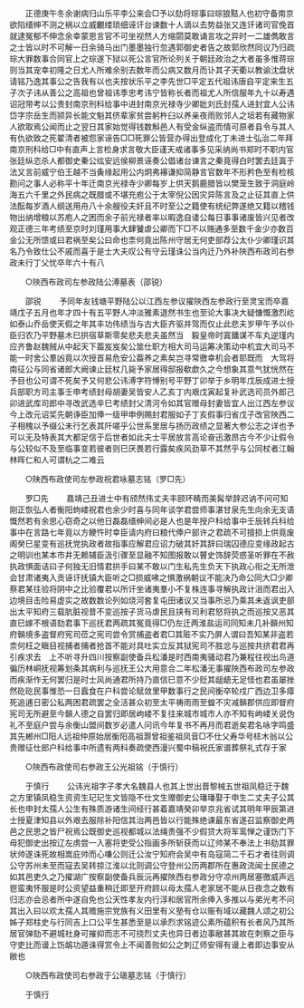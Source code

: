 <!-- { "loadSidebar": true } -->
　　正德庚午冬余谢病归山乐平李公来会□予以劾将琮事曰琮狼黠人也初守备南京欲陷缙绅不测之祸以立威覼缕琐细诬讦台谏数十人谪以去势益张又连讦诸司官俛首就逮冤郁不伸念余幸蒙恩言官不可坐视然人方缩閟莫敢诵言攻之异时一二雄儁敢言之士皆以时不可解一日余骑马出门墨墨独行忽遇郭御史者告之故郭欣然同议乃归疏琮大罪数事合同官上之琮遂下狱以死公言官所论列关于朝廷政治之大者虽多惟蒋琮则当其宠幸初隆之日尤人所难余别去数年而公病又数月而讣其子天衢以教谕沈盘状请铭乃逸其事公之告我有以也夫按状乐平之李先世□平定五代祖讳唐自平定来生五子次子讳从善公之高祖也曾祖讳季忠考讳宁皆称长者而祖尤人所信服年九十以寿遇诏冠带考以公贵封南京刑科给事中进封南京光禄寺少卿妣刘氏封孺人进封宜人公讳岱字宗岳生而颕异长能文魁其侪辈家贫尝躬杵臼以养亲夜雨败邻人之垣若有藏物家人欲取焉公闻而止之翌日其家始觉得钱数斛邑人有受金纵盗而情可原者县令与其人有仇欲致之死翟清者被怨家诬告□□死罪公皆营办得出登成化丁未进士弘治二年拜南京刑科给□中有直声上言检身求言敬大臣谨天戒诸事多见采纳尚书郑时不职内官张廷纵恣杀人都御史秦公纮安远侯柳景诬奏公倡诸台谏言之秦竟得白时罢去廷寘于法又言前威宁伯王越不当夤缘起用公内炯弗襮谦抑简静言官数年不形矜色至有检核勘问之事人必称平十年迁南京光禄寺少卿每岁上供天鹅鹿腊皆以樊笼生致于洞庭岭海五六千里之外民病之既腊或不堪充庖公于太宰倪公因灾异陈言及之止征其直上供法酝每岁酒人纲送用舟八十余艘役夫奸且不时至公之籍使有统纪弊遂绝又籍以稽钱物出纳增粮以苏庖人之困而余子前光禄者率以暇逸自诿公每日事事诸废皆兴见者改观正德三年考绩至京时刘瑾用事大肆饕虐公卿而下□不以赂通多至数千金少亦数百金公无所馈或曰君祸至矣公曰命也柰何竟出陈州守居无何吏部荐公太仆少卿瑾识其名乃令致仕公不戚而喜于是士大夫叹公有守云瑾诛公当内迁乃外补陜西布政司右参政未行丁父忧卒年六十有八 

　　○陜西布政司左参政陆公溥墓表（邵锐） 

　　邵锐 
　　予同年友钱塘平野陆公以江西左参议擢陜西左参政行至灵宝而卒嘉靖戊子五月也年才四十有五平野人冲淡雅素退然书生也至论大事决大疑慷慨激烈屹如泰山乔岳使天假之年其丰功伟绩当与古大臣齐驱并驾而仅止此悲夫岁甲午予以仆臣归农乃平野墓木巳拱宿草斯零矣悲夫悲夫虽然当　毅皇帝时寘鐇谋不车丸逆瑾内应齐鲁赵魏贼从中起天下葢岌岌矣公筮仕职方相大司马运筹决策动中机宜大司马不能一时舍公羣凶竟以次授首易危安公葢养之素矣岂寻常徼幸机会者耶既而　大驾将南征公与同省诸郎大阙谏止廷杖几毙予家居得邸报欷歔久之今想象其意气犹恍然在予目也公可谓不死矣予又何悲公讳溥字符愽别号平野丁卯举于乡明年戊辰成进士授兵部职方司主事壬申考绩封母胡妻吴皆安人乙亥丁内艰戊寅起复补武选司员外郎己卯进武库司郎中寻改武选辛巳考绩封父清河令如其官赠母封妻皆宜人出江西左参议　今上改元诏奖先朝诤臣加俸一级甲申例赐封君服如子丁亥假事归省戊子改官陜西二子相槐以予缀公未行乞表其阡嗟乎公世系里居与扬历政绩之显著大参公志之详也予可以无及特表其大都足信于后世者如此夫士平居放言高论奋迅激昂古今不少让假令与公较似不及至临事变若彼者则巳厌畏若行露矣疾风劲草不其然乎与公同杖者江翰林晖仁和人可谓杭之二难云 

　　○陕西布政使司左参政祝君咏墓志铭（罗□先） 

　　罗□先 
　　嘉靖己丑进士中有颀然伟丈夫丰颐环睛而美髯举辞迟讷不问可知刚正恢弘人者衡阳蚼嵝祝君也余少时喜与同年谈学君尝师事湛甘泉先生向余无支语慨然若有余思心窃奇之以他日磊磊缙绅间必是人也是年授户科给事中壬辰转兵科给事中在言路七年竟以方鲠忤时幸臣请内府曰粮代俸户部许之君疏不可擅损上供竟废阁癸巳星变有巡抚党执政者故指事应解君应诏力破其奸其辞曰瑞囚德应变缘政起古之明训也某本市井无赖辅臣汲引骤至显融不知图报敢以瞽史饰辞荧惑圣听罪在不赦执政惧面诘曰子何独无旧情君拱手曰某不敢以门生私先生负天下执政心衔之无所泄会甘肃诸夷入贡诬讦抚镇大臣听之□损威咈之惧激祸朝议不能决乃命公同大□少卿蔡君某往验将阴中之比验覆君以所讦坐诸夷羣小不复株连事寻解执政计沮而君出入边境目击险易虚实之故数数论列如烧河套复屯田诸议又当事所忌乃乘其未返讽吏部出太平知府三载肮脏视昔不变巡按子货马虐民且挟有司利君怒将执之而巡按又恶其直巳嫁不根语劾君事下巡抚君两疏其冤竟得□仍左迁两淮盐运司同知未几补贑州知府贑境多盗督府宪司莅之宪司尝令赏捕盗者君□其赃不实乃屏人谓曰吾知某非盗若柰何枉之瞋目视捕者捕者抢首不能对具吐实立反其狱宪司不胜忿与巡按共挤君君再引疾求去　上不听寻升四川按察副使备兵松潘是时西南夷骚动君乃兼程往视出鸟道徧历林峒抚视筹划条其病利与巡抚王公大用意合二年松潘无事擢陜西布政司左参政而疾渐作无何罢归是时士风尚通君所持乃直信巳意不少贬其龃龉无足怪也君虽屡挫然矻矻民事惟恐一日蠧食在户科尝论赋敛里甲数事行之民间衡卒轮戍广西边卫多瘴死追逋日密公私两困君疏罢之全活甚众初至太平祷雨雨至蝗不灾减贑郡供应即督府宪司无所避至今贑人德之自罢归即居岣嵝不复往来城市城市人亦不知有岣嵝关说伪礼不至庭户尝与余衡山盟间数岁必遣人问讯今年复书不再月而君逝矣君名咏字鸣盛其先郴州□阳人远祖仲原始居衡阳高祖灏曾祖鉴祖凤音□不仕父寿华号梽木翁以公贵赠征仕郎户科给事中所遗有两科奏疏使西漫兴蜀中稿祝氏家谱葬祭礼式存于家 

　　○陜西布政使司右参政王公光祖铭（于慎行） 

　　于慎行 
　　公讳光祖字子孝大名魏县人也其上世出晋黎械五世祖凤稳迁于魏之方里镇凤稳生资资生玘玘生文皆隐不仕文生赠御史公璠璠娶于申生二丈夫子公其长也申封太孺人公生有殊质游诸生间经行甚着嘉靖癸卯举京兆省试其明年甲辰第进士授夏津知县以外艰去服除补阳信其治两邑皆以行能殊绝课最东省遂召监察御史两邑之民思之皆尸祝焉公既御史巡视都城以法绳贵强不少假贷大将军鸾惮之谨饬门下毋犯御史出按辽左虏尝一入塞将吏受公指画多所斩获而以辽帅某不奉法上书劾其罪状帅遂诛死故相嵩庇帅而心嗛公则迁公汝宁知府会吴中有岛寇简二千石才者往则调公守苏州未至而寇去吴转掠江淮以北则调公守登州公历两郡所在惠政流闻士民德之如其邑吏久之乃擢湖广按察副使备兵辰沅再擢陜西右参政分守凉州两居塞徼威声远鬯蛮夷怀服是时公资望益重稍迁即至开府顾以母太孺人老家居不能从日夜念之数有归志亦会忌者所中遂自免也公天性孝友内行淳和居官所余俸入多推以与弟光考不问其出入曰以欢太孺人其赡施宗党族有义田里有义塾有仓以赈有域以藏魏人颂之初公姊子郑柱史与行同吉上口公平生甚悉至是以承烈求铭迹公素所蕴积有长者风乃其所居官弹劾不避城社身可摧抑而志不可挠烈丈夫也异日者边事敝甚其故在刺察之臣与守吏比而谩上饬衂功遁诛得赏令上不闻善败如公之刺辽师安得有谩上者即边事安从敝也 

　　○陜西布政使司右参政于公瑱墓志铭（于慎行） 

　　于慎行 
